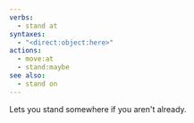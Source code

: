 ```yaml
---
verbs:
  - stand at
syntaxes:
  - "<direct:object:here>"
actions:
  - move:at
  - stand:maybe
see also:
  - stand on
---
```

Lets you stand somewhere if you aren't already.